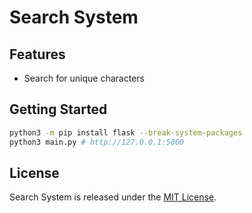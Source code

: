 # Search System

## Features

- Search for unique characters

## Getting Started
```bash
python3 -m pip install flask --break-system-packages
python3 main.py # http://127.0.0.1:5000
```

## License

Search System is released under the [MIT License](LICENSE.txt).
